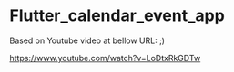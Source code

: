 # Flutter_calendar_event_app

Based on Youtube video at bellow URL: ;)

https://www.youtube.com/watch?v=LoDtxRkGDTw
